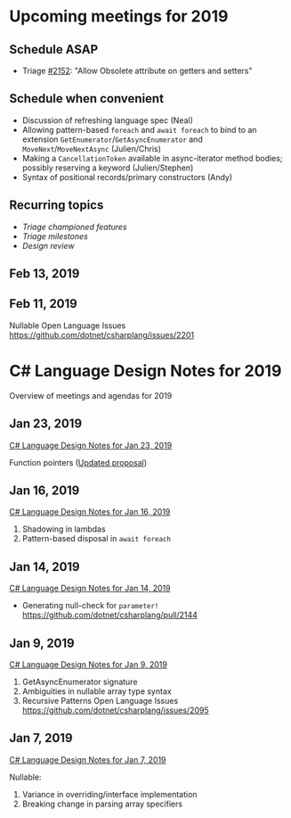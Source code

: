 # Upcoming meetings for 2019

## Schedule ASAP
- Triage [#2152](https://github.com/dotnet/csharplang/issues/2152): "Allow Obsolete attribute on getters and setters"

## Schedule when convenient

- Discussion of refreshing language spec (Neal)
- Allowing pattern-based `foreach` and `await foreach` to bind to an extension `GetEnumerator`/`GetAsyncEnumerator` and `MoveNext`/`MoveNextAsync` (Julien/Chris)
- Making a `CancellationToken` available in async-iterator method bodies; possibly reserving a keyword (Julien/Stephen) 
- Syntax of positional records/primary constructors (Andy)

## Recurring topics

- *Triage championed features*
- *Triage milestones*
- *Design review*

## Feb 13, 2019

## Feb 11, 2019

Nullable Open Language Issues https://github.com/dotnet/csharplang/issues/2201

# C# Language Design Notes for 2019

Overview of meetings and agendas for 2019

## Jan 23, 2019

[C# Language Design Notes for Jan 23, 2019](LDM-2019-01-23.md)

Function pointers ([Updated proposal](https://github.com/dotnet/csharplang/blob/master/proposals/function-pointers.md))

## Jan 16, 2019

[C# Language Design Notes for Jan 16, 2019](LDM-2019-01-16.md)

1. Shadowing in lambdas
2. Pattern-based disposal in `await foreach`

## Jan 14, 2019

[C# Language Design Notes for Jan 14, 2019](LDM-2019-01-14.md)

- Generating null-check for `parameter!`
https://github.com/dotnet/csharplang/pull/2144

## Jan 9, 2019

[C# Language Design Notes for Jan 9, 2019](LDM-2019-01-09.md)

1. GetAsyncEnumerator signature
2. Ambiguities in nullable array type syntax
2. Recursive Patterns Open Language Issues https://github.com/dotnet/csharplang/issues/2095

## Jan 7, 2019

[C# Language Design Notes for Jan 7, 2019](LDM-2019-01-07.md)

Nullable:

1. Variance in overriding/interface implementation
2. Breaking change in parsing array specifiers

